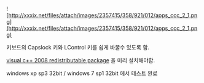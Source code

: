 ![http://xxxix.net/files/attach/images/2357415/358/921/012/apps_ccc_2_1.png](http://xxxix.net/files/attach/images/2357415/358/921/012/apps_ccc_2_1.png)

키보드의 Capslock 키와 LControl 키를 쉽게 바꿀수 있도록 함.

[visual c++ 2008 redistributable package](http://www.microsoft.com/downloads/ko-kr/details.aspx?FamilyID=A5C84275-3B97-4AB7-A40D-3802B2AF5FC2)
을 미리 설치해야함.

windows xp sp3 32bit / windows 7 sp1 32bit 에서 테스트 완료